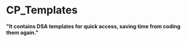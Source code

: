 # CP_Templates
**"It contains DSA templates for quick access, saving time from coding them again."**
